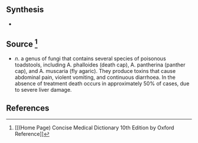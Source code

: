 ## Synthesis
- 
## Source [^1]
- $n$. a genus of fungi that contains several species of poisonous toadstools, including A. phalloides (death cap), A. pantherina (panther cap), and A. muscaria (fly agaric). They produce toxins that cause abdominal pain, violent vomiting, and continuous diarrhoea. In the absence of treatment death occurs in approximately $50 \%$ of cases, due to severe liver damage.
## References

[^1]: [[(Home Page) Concise Medical Dictionary 10th Edition by Oxford Reference]]